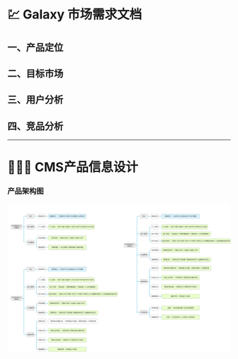 # 💹 Galaxy 市场需求文档
## 一、产品定位
## 二、目标市场
## 三、用户分析
## 四、竞品分析
---
# 👩🏻‍💻 CMS产品信息设计
### 产品架构图
![产品架构图](images/产品架构图.png)